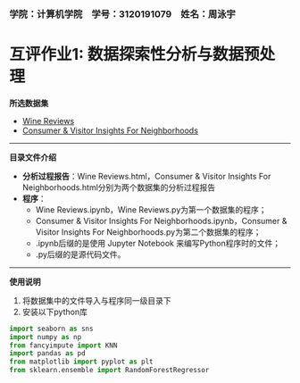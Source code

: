 ### 学院：计算机学院&emsp;学号：3120191079&emsp;姓名：周泳宇
# 互评作业1: 数据探索性分析与数据预处理
**所选数据集**
- [Wine Reviews](https://www.kaggle.com/zynicide/wine-reviews "Wine Reviews")
- [Consumer & Visitor Insights For Neighborhoods](https://www.kaggle.com/safegraph/visit-patterns-by-census-block-group "Consumer & Visitor Insights For Neighborhoods")

------------

**目录文件介绍**
- **分析过程报告**：Wine Reviews.html，Consumer & Visitor Insights For Neighborhoods.html分别为两个数据集的分析过程报告
- **程序**：
	- Wine Reviews.ipynb，Wine Reviews.py为第一个数据集的程序；
	- Consumer & Visitor Insights For Neighborhoods.ipynb，Consumer & Visitor Insights For Neighborhoods.py为第二个数据集的程序；
	- .ipynb后缀的是使用 Jupyter Notebook 来编写Python程序时的文件；
	- .py后缀的是源代码文件。

------------

**使用说明**
1. 将数据集中的文件导入与程序同一级目录下
2. 安装以下python库
```python
import seaborn as sns
import numpy as np
from fancyimpute import KNN
import pandas as pd
from matplotlib import pyplot as plt
from sklearn.ensemble import RandomForestRegressor
```
